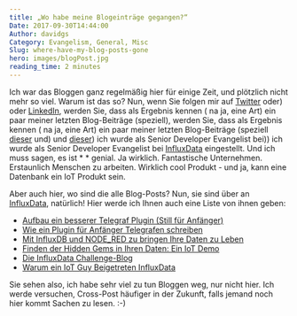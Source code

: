 ```yaml
---
title: „Wo habe meine Blogeinträge gegangen?“
Date: 2017-09-30T14:44:00
Author: davidgs
Category: Evangelism, General, Misc
Slug: where-have-my-blog-posts-gone
hero: images/blogPost.jpg
reading_time: 2 minutes
---
```


Ich war das Bloggen ganz regelmäßig hier für einige Zeit, und plötzlich nicht mehr so viel. Warum ist das so? Nun, wenn Sie folgen mir auf [Twitter](https://twitter.com/davidgsIoT) oder) oder [LinkedIn](https://linkedin.com/in/davidgsimmons), werden Sie, dass als Ergebnis kennen ( na ja, eine Art) ein paar meiner letzten Blog-Beiträge (speziell), werden Sie, dass als Ergebnis kennen ( na ja, eine Art) ein paar meiner letzten Blog-Beiträge (speziell [dieser](/posts/category/iot/iot-hardware/running-influxdb-on-an-artik-520/) und) und [dieser](/posts/category/iot/iot-hardware/influxdb-on-artik-520-redux/)) ich wurde als Senior Developer Evangelist bei)) ich wurde als Senior Developer Evangelist bei [InfluxData](https://influxdata.com) eingestellt. Und ich muss sagen, es ist * * genial. Ja wirklich. Fantastische Unternehmen. Erstaunlich Menschen zu arbeiten. Wirklich cool Produkt - und ja, kann eine Datenbank ein IoT Produkt sein.

Aber auch hier, wo sind die alle Blog-Posts? Nun, sie sind über an [InfluxData](https://influxdata.com/blog), natürlich! Hier werde ich Ihnen auch eine Liste von ihnen geben:

- [Aufbau ein besserer Telegraf Plugin (Still für Anfänger)](https://www.influxdata.com/blog/building-better-telegraf-plugin/)
- [Wie ein Plugin für Anfänger Telegrafen schreiben](https://www.influxdata.com/blog/how-to-write-telegraf-plugin-beginners/)
- [Mit InfluxDB und NODE_RED zu bringen Ihre Daten zu Leben](https://www.influxdata.com/blog/bring-your-data-to-life/)
- [Finden der Hidden Gems in Ihren Daten: Ein IoT Demo](https://www.influxdata.com/blog/building-iot-time-series-demo/)
- [Die InfluxData Challenge-Blog](https://www.influxdata.com/blog/influxdata-blog-challenge/)
- [Warum ein IoT Guy Beigetreten InfluxData](https://www.influxdata.com/blog/iot-guy-joined-influxdata/)

Sie sehen also, ich habe sehr viel zu tun Bloggen weg, nur nicht hier. Ich werde versuchen, Cross-Post häufiger in der Zukunft, falls jemand noch hier kommt Sachen zu lesen. :-)
